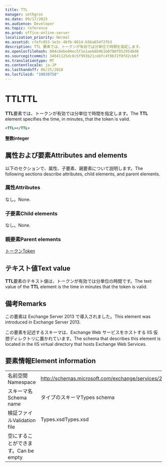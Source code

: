 ```yaml
---
title: TTL
manager: sethgros
ms.date: 09/17/2015
ms.audience: Developer
ms.topic: reference
ms.prod: office-online-server
localization_priority: Normal
ms.assetid: cfefc053-1e3c-46fb-8014-b56a654f2fb3
description: TTL 要素では、トークンが有効では分単位で時間を指定します。
ms.openlocfilehash: 004c8ebe04ec5f1e1aeb8b961b0708f05295d8d8
ms.sourcegitcommit: 34041125dc8c5f993b21cebfc4f8b72f0fd2cb6f
ms.translationtype: MT
ms.contentlocale: ja-JP
ms.lasthandoff: 06/25/2018
ms.locfileid: "19839758"
---
```

# <a name="ttl"></a><span data-ttu-id="0bea1-103">TTL</span><span class="sxs-lookup"><span data-stu-id="0bea1-103">TTL</span></span>

<span data-ttu-id="0bea1-104">**TTL**要素では、トークンが有効では分単位で時間を指定します。</span><span class="sxs-lookup"><span data-stu-id="0bea1-104">The **TTL** element specifies the time, in minutes, that the token is valid.</span></span> 
  
```XML
<TTL></TTL>
```

 <span data-ttu-id="0bea1-105">**整数**</span><span class="sxs-lookup"><span data-stu-id="0bea1-105">**integer**</span></span>
## <a name="attributes-and-elements"></a><span data-ttu-id="0bea1-106">属性および要素</span><span class="sxs-lookup"><span data-stu-id="0bea1-106">Attributes and elements</span></span>

<span data-ttu-id="0bea1-107">以下のセクションで、属性、子要素、親要素について説明します。</span><span class="sxs-lookup"><span data-stu-id="0bea1-107">The following sections describe attributes, child elements, and parent elements.</span></span>
  
### <a name="attributes"></a><span data-ttu-id="0bea1-108">属性</span><span class="sxs-lookup"><span data-stu-id="0bea1-108">Attributes</span></span>

<span data-ttu-id="0bea1-109">なし。</span><span class="sxs-lookup"><span data-stu-id="0bea1-109">None.</span></span>
  
### <a name="child-elements"></a><span data-ttu-id="0bea1-110">子要素</span><span class="sxs-lookup"><span data-stu-id="0bea1-110">Child elements</span></span>

<span data-ttu-id="0bea1-111">なし。</span><span class="sxs-lookup"><span data-stu-id="0bea1-111">None.</span></span>
  
### <a name="parent-elements"></a><span data-ttu-id="0bea1-112">親要素</span><span class="sxs-lookup"><span data-stu-id="0bea1-112">Parent elements</span></span>

[<span data-ttu-id="0bea1-113">トークン</span><span class="sxs-lookup"><span data-stu-id="0bea1-113">Token</span></span>](token.md)
  
## <a name="text-value"></a><span data-ttu-id="0bea1-114">テキスト値</span><span class="sxs-lookup"><span data-stu-id="0bea1-114">Text value</span></span>

<span data-ttu-id="0bea1-115">**TTL**要素のテキスト値は、トークンが有効では分単位の時間です。</span><span class="sxs-lookup"><span data-stu-id="0bea1-115">The text value of the **TTL** element is the time in minutes that the token is valid.</span></span> 
  
## <a name="remarks"></a><span data-ttu-id="0bea1-116">備考</span><span class="sxs-lookup"><span data-stu-id="0bea1-116">Remarks</span></span>

<span data-ttu-id="0bea1-117">この要素は Exchange Server 2013 で導入されました。</span><span class="sxs-lookup"><span data-stu-id="0bea1-117">This element was introduced in Exchange Server 2013.</span></span>
  
<span data-ttu-id="0bea1-118">この要素を記述するスキーマは、Exchange Web サービスをホストする IIS 仮想ディレクトリに置かれています。</span><span class="sxs-lookup"><span data-stu-id="0bea1-118">The schema that describes this element is located in the IIS virtual directory that hosts Exchange Web Services.</span></span>
  
## <a name="element-information"></a><span data-ttu-id="0bea1-119">要素情報</span><span class="sxs-lookup"><span data-stu-id="0bea1-119">Element information</span></span>

|||
|:-----|:-----|
|<span data-ttu-id="0bea1-120">名前空間</span><span class="sxs-lookup"><span data-stu-id="0bea1-120">Namespace</span></span>  <br/> |http://schemas.microsoft.com/exchange/services/2006/types  <br/> |
|<span data-ttu-id="0bea1-121">スキーマ名</span><span class="sxs-lookup"><span data-stu-id="0bea1-121">Schema name</span></span>  <br/> |<span data-ttu-id="0bea1-122">タイプのスキーマ</span><span class="sxs-lookup"><span data-stu-id="0bea1-122">Types schema</span></span>  <br/> |
|<span data-ttu-id="0bea1-123">検証ファイル</span><span class="sxs-lookup"><span data-stu-id="0bea1-123">Validation file</span></span>  <br/> |<span data-ttu-id="0bea1-124">Types.xsd</span><span class="sxs-lookup"><span data-stu-id="0bea1-124">Types.xsd</span></span>  <br/> |
|<span data-ttu-id="0bea1-125">空にすることができます。</span><span class="sxs-lookup"><span data-stu-id="0bea1-125">Can be empty</span></span>  <br/> ||
   

